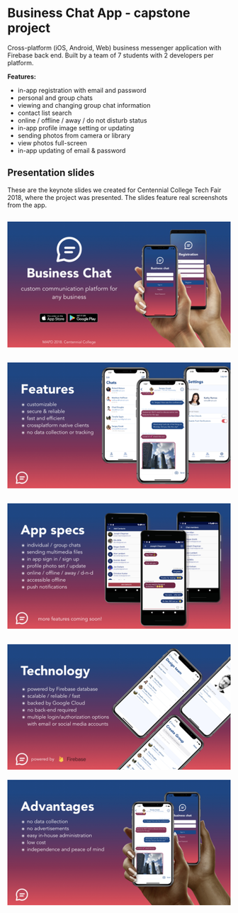 # Business Chat App - capstone project

Cross-platform (iOS, Android, Web) business messenger application with Firebase back end.
Built by a team of 7 students with 2 developers per platform.

**Features:**
* in-app registration with email and password
* personal and group chats
* viewing and changing group chat information
* contact list search
* online / offline / away / do not disturb status
* in-app profile image setting or updating
* sending photos from camera or library
* view photos full-screen
* in-app updating of email & password

## Presentation slides

These are the keynote slides we created for Centennial College Tech Fair 2018, where the project was presented.
The slides feature real screenshots from the app.

![Slide 1](keynote01.jpeg "Slide 1")
---
![Slide 2](keynote02.jpeg "Slide 2")
---
![Slide 3](keynote03.jpeg "Slide 3")
---
![Slide 4](keynote04.jpeg "Slide 4")
---
![Slide 5](keynote05.jpeg "Slide 5")
